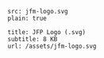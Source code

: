 ```image
src: jfm-logo.svg
plain: true
```

```download
title: JFP Logo (.svg)
subtitle: 8 KB
url: /assets/jfm-logo.svg
```
